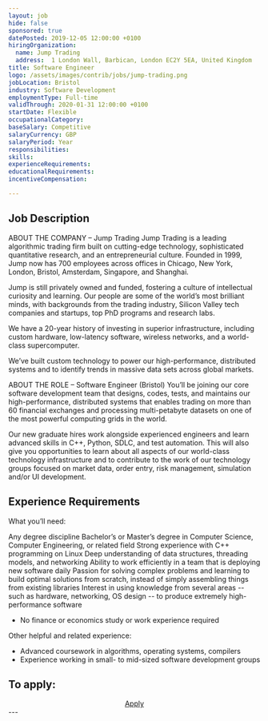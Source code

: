 ```yaml
---
layout: job
hide: false
sponsored: true
datePosted: 2019-12-05 12:00:00 +0100
hiringOrganization:
  name: Jump Trading
  address:  1 London Wall, Barbican, London EC2Y 5EA, United Kingdom
title: Software Engineer
logo: /assets/images/contrib/jobs/jump-trading.png
jobLocation: Bristol
industry: Software Development
employmentType: Full-time
validThrough: 2020-01-31 12:00:00 +0100
startDate: Flexible
occupationalCategory:
baseSalary: Competitive
salaryCurrency: GBP
salaryPeriod: Year
responsibilities:
skills:
experienceRequirements:
educationalRequirements:
incentiveCompensation:

---
```


## Job Description
ABOUT THE COMPANY – Jump Trading
Jump Trading is a leading algorithmic trading firm built on cutting-edge technology, sophisticated quantitative research, and an entrepreneurial culture. Founded in 1999, Jump now has 700 employees across offices in Chicago, New York, London, Bristol, Amsterdam, Singapore, and Shanghai.

Jump is still privately owned and funded, fostering a culture of intellectual curiosity and learning. Our people are some of the world’s most brilliant minds, with backgrounds from the trading industry, Silicon Valley tech companies and startups, top PhD programs and research labs.

We have a 20-year history of investing in superior infrastructure, including custom hardware, low-latency software, wireless networks, and a world-class supercomputer.

We’ve built custom technology to power our high-performance, distributed systems and to identify trends in massive data sets across global markets.

ABOUT THE ROLE – Software Engineer (Bristol)
You’ll be joining our core software development team that designs, codes, tests, and maintains our high-performance, distributed systems that enables trading on more than 60 financial exchanges and processing multi-petabyte datasets on one of the most powerful computing grids in the world.

Our new graduate hires work alongside experienced engineers and learn advanced skills in C++, Python, SDLC, and test automation. This will also give you opportunities to learn about all aspects of our world-class technology infrastructure and to contribute to the work of our technology groups focused on market data, order entry, risk management, simulation and/or UI development.

## Experience Requirements
What you’ll need:

Any degree discipline
Bachelor’s or Master’s degree in Computer Science, Computer Engineering, or related field
Strong experience with C++ programming on Linux
Deep understanding of data structures, threading models, and networking
Ability to work efficiently in a team that is deploying new software daily
Passion for solving complex problems and learning to build optimal solutions from scratch, instead of simply assembling things from existing libraries
Interest in using knowledge from several areas -- such as hardware, networking, OS design -- to produce extremely high-performance software

* No finance or economics study or work experience required

Other helpful and related experience:


- Advanced coursework in algorithms, operating systems, compilers
- Experience working in small- to mid-sized software development groups

## To apply:

<div class="to-apply" style="text-align: center">
  <a class="btn btn--dark" style="margin: 20px" href="https://www.jumptrading.com/apply.html?gh_jid=1815371">
    Apply
  </a>
</div>
---
